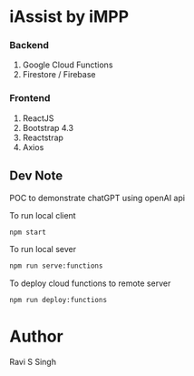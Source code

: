 # iAssist by iMPP

### Backend
1. Google Cloud Functions
2. Firestore / Firebase

### Frontend
1. ReactJS
2. Bootstrap 4.3
3. Reactstrap
4. Axios

## Dev Note
POC to demonstrate chatGPT using openAI api

To run local client
```bash
npm start
```
To run local sever
```bash
npm run serve:functions
```
To deploy cloud functions to remote server
```bash
npm run deploy:functions
```


# Author
Ravi S Singh